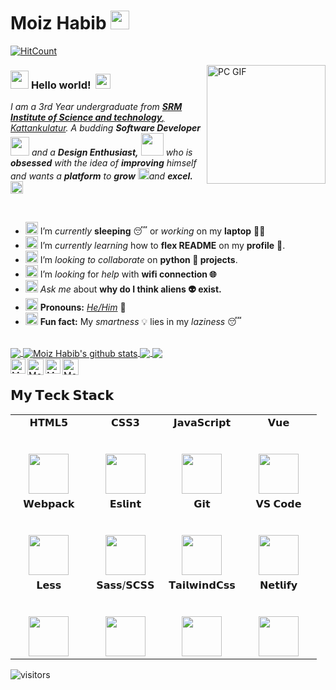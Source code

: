 # Moiz Habib&nbsp;<img src="https://github.com/moizhabib/moizhabib/blob/master/Assets/Mario_Hello_Big.gif" width="30px">


[![HitCount](http://hits.dwyl.com/moizhabib/moizhabib.svg)](http://hits.dwyl.com/moizhabib/moizhabib) 

<img align="right" alt="PC GIF" src="https://github.com/moizhabib/moizhabib/blob/master/Assets/PC.gif" width="190" />

### <img src="https://github.com/moizhabib/moizhabib/blob/master/Assets/Hi.gif" width="29px"> **Hello world!** &nbsp;<img src="https://github.com/moizhabib/moizhabib/blob/master/Assets/Earth.gif" width="24px">

<p>
  <em>
    I am a 3rd Year undergraduate from <a href="https://www.srmist.edu.in/"> <b>SRM Institute of Science and technology</b>, Kattankulatur</a>.  
    A budding <b>Software Developer</b> <img src="https://github.com/moizhabib/moizhabib/blob/master/Assets/Developer.gif" width="30px"> and a <b>Design    Enthusiast,</b>&nbsp;<img src="https://github.com/moizhabib/moizhabib/blob/master/Assets/Designer.gif" width="36px">  who is <b>obsessed</b>
    with the idea of <b>improving</b> himself and wants a <b>platform</b> to 
    <b>grow</b> <img src="https://github.com/moizhabib/moizhabib/blob/master/Assets/Rocket.gif" width="18px">and 
    <b>excel.</b> <img src="https://github.com/moizhabib/moizhabib/blob/master/Assets/Medal.gif" width="20px">
  </em>  
</p>

<br>

- <img alt="GIF" src="https://github.com/moizhabib/moizhabib/blob/master/Assets/wave.gif" width="20px" /> I’m *currently* **sleeping** 😴 or *working* on my **laptop** 👨‍💻
- <img alt="GIF" src="https://github.com/moizhabib/moizhabib/blob/master/Assets/gandalf_parrot.gif" width="20px" /> I’m *currently learning* how to **flex README** on my **profile** 💪.
- <img alt="GIF" src="https://github.com/moizhabib/moizhabib/blob/master/Assets/headbang.gif" width="20px" /> I’m *looking to collaborate* on **python 🐍 projects**.
- <img alt="GIF" src="https://github.com/moizhabib/moizhabib/blob/master/Assets/hmm.gif" width="20px" /> I’m *looking* for *help* with **wifi connection 🌐**
- <img alt="GIF" src="https://github.com/moizhabib/moizhabib/blob/master/Assets/happy.gif" width="20px" /> *Ask me* about **why do I think aliens 👽 exist.**
- <img alt="GIF" src="https://github.com/moizhabib/moizhabib/blob/master/Assets/powerup.gif" width="20px" /> **Pronouns:** [*He/Him*](https://pronoun.is/he) 🧔
- <img alt="GIF" src="https://github.com/moizhabib/moizhabib/blob/master/Assets/coin.gif" width="20px" /> **Fun fact:** My *smartness* 💡 lies in my *laziness* 😴


<br>

<a href="https://github.com/moizhabib">
  <img align="center" src="https://github-readme-stats.vercel.app/api/top-langs/?username=moizhabib&theme=dark&hide_langs_below=1" />
</a>

<a href="https://github.com/moizhabib">
 <img align="center" src="https://github-readme-stats.vercel.app/api?username=moizhabib&show_icons=true&theme=dark&line_height=27" alt="Moiz Habib's github stats"/>
</a>


<a href="https://github.com/moizhabib/moizhabib">
  <img align="center" src="https://github-readme-stats.vercel.app/api/pin/?username=moizhabib&repo=moizhabib&theme=dark" />
</a>

<a href="https://github.com/moizhabib/Fun-with-DS-and-Algo">
 <img align="center" src="https://github-readme-stats.vercel.app/api/pin/?username=moizhabib&repo=Fun-with-DS-and-Algo&theme=dark" />
</a>

<br>


<a href="https://in.linkedin.com/in/moizhabib">
    <img align="left" alt="Moiz Habib | Linkedin" width="24px" src="https://github.com/moizhabib/moizhabib/blob/master/Assets/Linkedin.svg" />
  </a> &nbsp;&nbsp;
  <a href="https://twitter.com/moizhabib">
    <img align="left" alt="Moiz Habib | Twitter" width="26px" src="https://github.com/moizhabib/moizhabib/blob/master/Assets/Twitter.svg" />
  </a> &nbsp;&nbsp;
  <a href="https://www.instagram.com/moizhabib/">
    <img align="left" alt="Moiz Habib | Instagram" width="24px" src="https://github.com/moizhabib/moizhabib/blob/master/Assets/Instagram.svg" />
  </a> &nbsp;&nbsp;
  <a href="mailto:shubhamdeepjha@gmail.com">
    <img align="left" alt="Moiz Habib | Gmail" width="26px" src="https://github.com/moizhabib/moizhabib/blob/master/Assets/Gmail.svg" />
  </a>
  




## 𝗠𝘆 𝗧𝗲𝗰𝗸 𝗦𝘁𝗮𝗰𝗸

<table>
  <tbody>
    <tr valign="top">
      <td width="25%" align="center">
        <span>𝗛𝗧𝗠𝗟𝟱</span><br><br><br>
        <img height="64px" src="https://cdn.svgporn.com/logos/html-5.svg">
      </td>
      <td width="25%" align="center">
        <span>𝗖𝗦𝗦𝟯</span><br><br><br>
        <img height="64px" src="https://cdn.svgporn.com/logos/css-3.svg">
      </td>
      <td width="25%" align="center">
        <span>𝗝𝗮𝘃𝗮𝗦𝗰𝗿𝗶𝗽𝘁</span><br><br><br>
        <img height="64px" src="https://cdn.svgporn.com/logos/javascript.svg">
      </td>
      <td width="25%" align="center">
        <span>𝗩𝘂𝗲</span><br><br><br>
        <img height="64px" src="https://cdn.svgporn.com/logos/vue.svg">
      </td>
    </tr>
    <tr valign="top">
      <td width="25%" align="center">
        <span>𝗪𝗲𝗯𝗽𝗮𝗰𝗸</span><br><br><br>
        <img height="64px" src="https://cdn.svgporn.com/logos/webpack.svg">
      </td>
      <td width="25%" align="center">
        <span>𝗘𝘀𝗹𝗶𝗻𝘁</span><br><br><br>
        <img height="64px" src="https://cdn.svgporn.com/logos/eslint.svg">
      </td>
      <td width="25%" align="center">
        <span>𝗚𝗶𝘁</span><br><br><br>
        <img height="64px" src="https://cdn.svgporn.com/logos/git-icon.svg">
      </td>
      <td width="25%" align="center">
        <span>𝗩𝗦 𝗖𝗼𝗱𝗲</span><br><br><br>
        <img height="64px" src="https://cdn.svgporn.com/logos/visual-studio-code.svg">
      </td>
    </tr>
    <tr valign="top">
      <td width="25%" align="center">
        <span>𝗟𝗲𝘀𝘀</span><br><br><br>
        <img height="64px" src="https://cdn.svgporn.com/logos/less.svg">
      </td>
      <td width="25%" align="center">
        <span>𝗦𝗮𝘀𝘀/𝗦𝗖𝗦𝗦</span><br><br><br>
        <img height="64px" src="https://cdn.svgporn.com/logos/sass.svg">
      </td>
      <td width="25%" align="center">
        <span>𝗧𝗮𝗶𝗹𝘄𝗶𝗻𝗱𝗖𝘀𝘀</span><br><br><br>
        <img height="64px" src="https://cdn.svgporn.com/logos/tailwindcss-icon.svg">
      </td>
      <td width="25%" align="center">
        <span>𝗡𝗲𝘁𝗹𝗶𝗳𝘆</span><br><br><br>
        <img height="64px" src="https://cdn.svgporn.com/logos/netlify.svg">
      </td>
    </tr>
  </tbody>
</table>


![visitors](https://visitor-badge.laobi.icu/badge?page_id=moizhabib)


